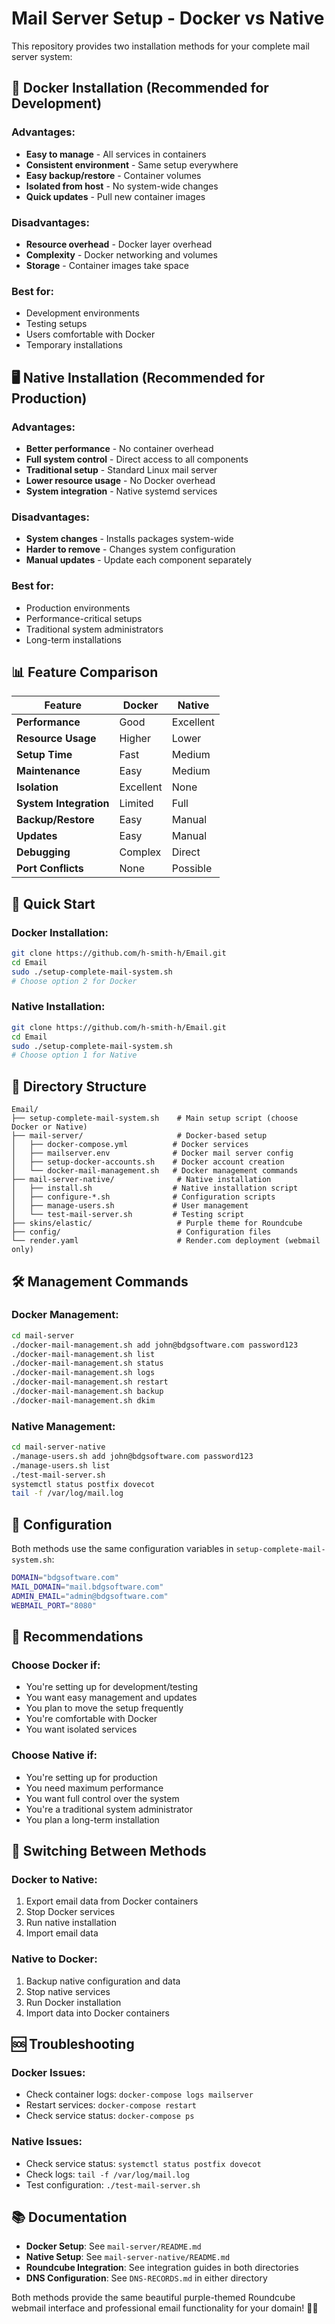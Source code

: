 # Mail Server Setup - Docker vs Native

This repository provides two installation methods for your complete mail server system:

## 🐳 Docker Installation (Recommended for Development)

### Advantages:
- **Easy to manage** - All services in containers
- **Consistent environment** - Same setup everywhere
- **Easy backup/restore** - Container volumes
- **Isolated from host** - No system-wide changes
- **Quick updates** - Pull new container images

### Disadvantages:
- **Resource overhead** - Docker layer overhead
- **Complexity** - Docker networking and volumes
- **Storage** - Container images take space

### Best for:
- Development environments
- Testing setups
- Users comfortable with Docker
- Temporary installations

## 🖥️ Native Installation (Recommended for Production)

### Advantages:
- **Better performance** - No container overhead
- **Full system control** - Direct access to all components
- **Traditional setup** - Standard Linux mail server
- **Lower resource usage** - No Docker overhead
- **System integration** - Native systemd services

### Disadvantages:
- **System changes** - Installs packages system-wide
- **Harder to remove** - Changes system configuration
- **Manual updates** - Update each component separately

### Best for:
- Production environments
- Performance-critical setups
- Traditional system administrators
- Long-term installations

## 📊 Feature Comparison

| Feature | Docker | Native |
|---------|--------|--------|
| **Performance** | Good | Excellent |
| **Resource Usage** | Higher | Lower |
| **Setup Time** | Fast | Medium |
| **Maintenance** | Easy | Medium |
| **Isolation** | Excellent | None |
| **System Integration** | Limited | Full |
| **Backup/Restore** | Easy | Manual |
| **Updates** | Easy | Manual |
| **Debugging** | Complex | Direct |
| **Port Conflicts** | None | Possible |

## 🚀 Quick Start

### Docker Installation:
```bash
git clone https://github.com/h-smith-h/Email.git
cd Email
sudo ./setup-complete-mail-system.sh
# Choose option 2 for Docker
```

### Native Installation:
```bash
git clone https://github.com/h-smith-h/Email.git
cd Email
sudo ./setup-complete-mail-system.sh
# Choose option 1 for Native
```

## 📁 Directory Structure

```
Email/
├── setup-complete-mail-system.sh    # Main setup script (choose Docker or Native)
├── mail-server/                     # Docker-based setup
│   ├── docker-compose.yml          # Docker services
│   ├── mailserver.env              # Docker mail server config
│   ├── setup-docker-accounts.sh    # Docker account creation
│   └── docker-mail-management.sh   # Docker management commands
├── mail-server-native/              # Native installation
│   ├── install.sh                  # Native installation script
│   ├── configure-*.sh              # Configuration scripts
│   ├── manage-users.sh             # User management
│   └── test-mail-server.sh         # Testing script
├── skins/elastic/                   # Purple theme for Roundcube
├── config/                          # Configuration files
└── render.yaml                      # Render.com deployment (webmail only)
```

## 🛠️ Management Commands

### Docker Management:
```bash
cd mail-server
./docker-mail-management.sh add john@bdgsoftware.com password123
./docker-mail-management.sh list
./docker-mail-management.sh status
./docker-mail-management.sh logs
./docker-mail-management.sh restart
./docker-mail-management.sh backup
./docker-mail-management.sh dkim
```

### Native Management:
```bash
cd mail-server-native
./manage-users.sh add john@bdgsoftware.com password123
./manage-users.sh list
./test-mail-server.sh
systemctl status postfix dovecot
tail -f /var/log/mail.log
```

## 🔧 Configuration

Both methods use the same configuration variables in `setup-complete-mail-system.sh`:

```bash
DOMAIN="bdgsoftware.com"
MAIL_DOMAIN="mail.bdgsoftware.com"  
ADMIN_EMAIL="admin@bdgsoftware.com"
WEBMAIL_PORT="8080"
```

## 🎯 Recommendations

### Choose Docker if:
- You're setting up for development/testing
- You want easy management and updates
- You plan to move the setup frequently
- You're comfortable with Docker
- You want isolated services

### Choose Native if:
- You're setting up for production
- You need maximum performance
- You want full control over the system
- You're a traditional system administrator
- You plan a long-term installation

## 🔄 Switching Between Methods

### Docker to Native:
1. Export email data from Docker containers
2. Stop Docker services
3. Run native installation
4. Import email data

### Native to Docker:
1. Backup native configuration and data
2. Stop native services
3. Run Docker installation
4. Import data into Docker containers

## 🆘 Troubleshooting

### Docker Issues:
- Check container logs: `docker-compose logs mailserver`
- Restart services: `docker-compose restart`
- Check service status: `docker-compose ps`

### Native Issues:
- Check service status: `systemctl status postfix dovecot`
- Check logs: `tail -f /var/log/mail.log`
- Test configuration: `./test-mail-server.sh`

## 📚 Documentation

- **Docker Setup**: See `mail-server/README.md`
- **Native Setup**: See `mail-server-native/README.md`
- **Roundcube Integration**: See integration guides in both directories
- **DNS Configuration**: See `DNS-RECORDS.md` in either directory

Both methods provide the same beautiful purple-themed Roundcube webmail interface and professional email functionality for your domain! 🎨✨
